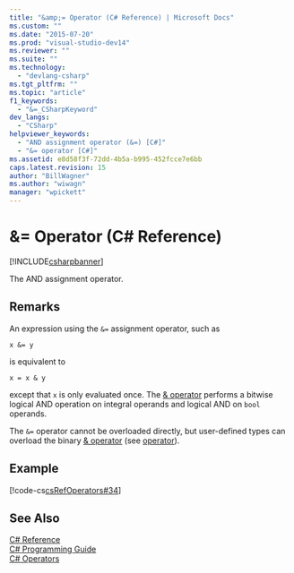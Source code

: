 ```yaml
---
title: "&amp;= Operator (C# Reference) | Microsoft Docs"
ms.custom: ""
ms.date: "2015-07-20"
ms.prod: "visual-studio-dev14"
ms.reviewer: ""
ms.suite: ""
ms.technology: 
  - "devlang-csharp"
ms.tgt_pltfrm: ""
ms.topic: "article"
f1_keywords: 
  - "&=_CSharpKeyword"
dev_langs: 
  - "CSharp"
helpviewer_keywords: 
  - "AND assignment operator (&=) [C#]"
  - "&= operator [C#]"
ms.assetid: e8d58f3f-72dd-4b5a-b995-452fcce7e6bb
caps.latest.revision: 15
author: "BillWagner"
ms.author: "wiwagn"
manager: "wpickett"
---
```

# &amp;= Operator (C# Reference)
[!INCLUDE[csharpbanner](../../../includes/csharpbanner.md)]

The AND assignment operator.  
  
## Remarks  
 An expression using the `&=` assignment operator, such as  
  
```  
x &= y  
```  
  
 is equivalent to  
  
```  
x = x & y  
```  
  
 except that `x` is only evaluated once. The [& operator](../../../csharp/language-reference/operators/and-operator.md) performs a bitwise logical AND operation on integral operands and logical AND on `bool` operands.  
  
 The `&=` operator cannot be overloaded directly, but user-defined types can overload the binary [& operator](../../../csharp/language-reference/operators/and-operator.md) (see [operator](../../../csharp/language-reference/keywords/operator-csharp-reference.md)).  
  
## Example  
 [!code-cs[csRefOperators#34](../../../csharp/language-reference/operators/codesnippet/csharp/csrefOperators/csrefOperators.cs#34)]  
  
## See Also  
 [C# Reference](../../../csharp/language-reference/index.md)   
 [C# Programming Guide](../../../csharp/programming-guide/index.md)   
 [C# Operators](../../../csharp/language-reference/operators/index.md)
